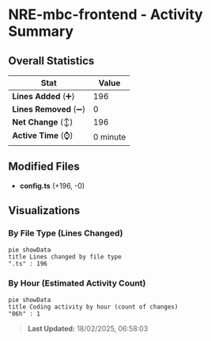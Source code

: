 # NRE-mbc-frontend - Activity Summary 

## Overall Statistics

| Stat                   | Value                                                             |
| ---------------------- | ----------------------------------------------------------------- |
| **Lines Added** (➕)   | 196                                          |
| **Lines Removed** (➖) | 0                                        |
| **Net Change** (↕)    | 196                |
| **Active Time** (⌚)   | 0 minute |


## Modified Files
- **config.ts** (+196, -0)

## Visualizations

### By File Type (Lines Changed)

```mermaid
pie showData
title Lines changed by file type
".ts" : 196
```

### By Hour (Estimated Activity Count)

```mermaid
pie showData
title Coding activity by hour (count of changes)
"06h" : 1
```


> **Last Updated:** 18/02/2025, 06:58:03
